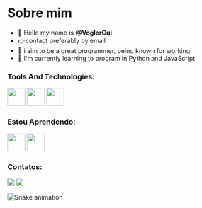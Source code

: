 # Sobre mim

- 👋 Hello my name is **@VoglerGui**
-  :point_right:contact preferably by email
- 👀 i aim to be a great programmer, being known for working
- 🌱 I'm currently learning to program in Python and JavaScript 

### **Tools And Technologies**:

<img src="https://cdn.jsdelivr.net/gh/devicons/devicon/icons/git/git-original.svg" width="40" height="40"/> <img src="https://cdn.jsdelivr.net/gh/devicons/devicon/icons/vscode/vscode-original.svg" width="40" height="40"/> <img src="https://cdn.jsdelivr.net/gh/devicons/devicon/icons/pycharm/pycharm-original.svg" width="40" height="40"/>
          


### **Estou Aprendendo**:

<img src="https://cdn.jsdelivr.net/gh/devicons/devicon/icons/python/python-original.svg" width="40" height="40"/> <img src="https://cdn.jsdelivr.net/gh/devicons/devicon/icons/javascript/javascript-original.svg" width="40" height="40"/>
          

### **Contatos**:

<div>
<a href="https://instagram.com/gui_vogler" target="_blank"><img src="https://img.shields.io/badge/-Instagram-%23E4405F?style=for-the-badge&logo=instagram&logoColor=white" target="_blank"></a>
<a href = "mailto:guilhermevogler19@gmail.com"><img src="https://img.shields.io/badge/Gmail-D14836?style=for-the-badge&logo=gmail&logoColor=white" target="_blank"></a>
</div>

![Snake animation](https://github.com/seu-usuário-aqui/seu-usuário-aqui/blob/output/github-contribution-grid-snake.svg)

<!---
VoglerGui/VoglerGui is a ✨ special ✨ repository because its `README.md` (this file) appears on your GitHub profile.
You can click the Preview link to take a look at your changes.
--->
